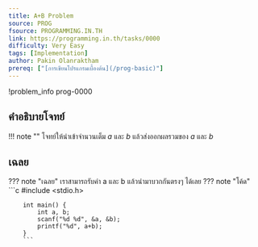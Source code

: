 ```yaml
---
title: A+B Problem
source: PROG
fsource: PROGRAMMING.IN.TH
link: https://programming.in.th/tasks/0000
difficulty: Very Easy
tags: [Implementation]
author: Pakin Olanraktham
prereq: ["[การเขียนโปรแกรมเบื้องต้น](/prog-basic)"]
---
```


!problem_info prog-0000

## คำอธิบายโจทย์

!!! note ""
    โจทย์ให้นำเข้าจำนวนเต็ม $a$ และ $b$ แล้วส่งออกผลรวมของ $a$ และ $b$

## เฉลย

??? note "เฉลย"
    เราสามารถรับค่า a และ b แล้วนำมาบวกกันตรงๆ ได้เลย
    ??? note "โค้ด"
        ```c
        #include <stdio.h>

        int main() {
            int a, b;
            scanf("%d %d", &a, &b);
            printf("%d", a+b);
        }
        ```